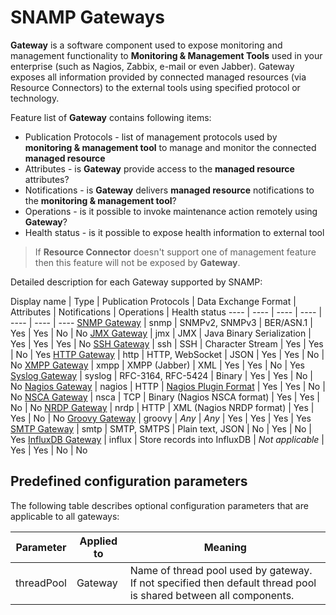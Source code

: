 SNAMP Gateways
====
**Gateway** is a software component used to expose monitoring and management functionality to **Monitoring & Management Tools** used in your enterprise (such as Nagios, Zabbix, e-mail or even Jabber). Gateway exposes all information provided by connected managed resources (via Resource Connectors) to the external tools using specified protocol or technology.

Feature list of **Gateway** contains following items:

* Publication Protocols - list of management protocols used by **monitoring & management tool** to manage and monitor the connected **managed resource**
* Attributes - is **Gateway** provide access to the **managed resource** attributes?
* Notifications - is **Gateway** delivers **managed resource** notifications to the **monitoring & management tool**?
* Operations - is it possible to invoke maintenance action remotely using **Gateway**?
* Health status - is it possible to expose health information to external tool

> If **Resource Connector** doesn't support one of management feature then this feature will not be exposed by **Gateway**.

Detailed description for each Gateway supported by SNAMP:

Display name | Type | Publication Protocols | Data Exchange Format | Attributes | Notifications | Operations | Health status
---- | ---- | ---- | ---- | ---- | ---- | ----
[SNMP Gateway](snmp-gateway.md) | snmp | SNMPv2, SNMPv3 | BER/ASN.1 | Yes | Yes | No | No
[JMX Gateway](jmx-gateway.md) | jmx | JMX | Java Binary Serialization | Yes | Yes | Yes | No
[SSH Gateway](ssh-gateway.md) | ssh | SSH | Character Stream | Yes | Yes | No | Yes
[HTTP Gateway](groovy-gateway.md) | http | HTTP, WebSocket | JSON | Yes | Yes | No | No
[XMPP Gateway](xmpp-gateway.md) | xmpp | XMPP (Jabber) | XML | Yes | Yes | No | Yes
[Syslog Gateway](syslog-gateway.md) | syslog | RFC-3164, RFC-5424 | Binary | Yes | Yes | No | No
[Nagios Gateway](nagios-gateway.md) | nagios | HTTP | [Nagios Plugin Format](https://nagios-plugins.org/doc/guidelines.html#PLUGOUTPUT) | Yes | Yes | No | No
[NSCA Gateway](nsca-gateway.md) | nsca | TCP | Binary (Nagios NSCA format) | Yes | Yes | No | No
[NRDP Gateway](nrdp-gateway.md) | nrdp | HTTP | XML (Nagios NRDP format) | Yes | Yes | No | No
[Groovy Gateway](groovy-gateway.md) | groovy | _Any_ | _Any_ | Yes | Yes | Yes | Yes
[SMTP Gateway](smtp-gateway.md) | smtp | SMTP, SMTPS | Plain text, JSON | No | Yes | No | Yes
[InfluxDB Gateway](influx-gateway.md) | influx | Store records into InfluxDB | _Not applicable_ | Yes | Yes | No | No

## Predefined configuration parameters
The following table describes optional configuration parameters that are applicable to all gateways:

Parameter | Applied to | Meaning
---- | ---- | ----
threadPool | Gateway | Name of thread pool used by gateway. If not specified then default thread pool is shared between all components.
